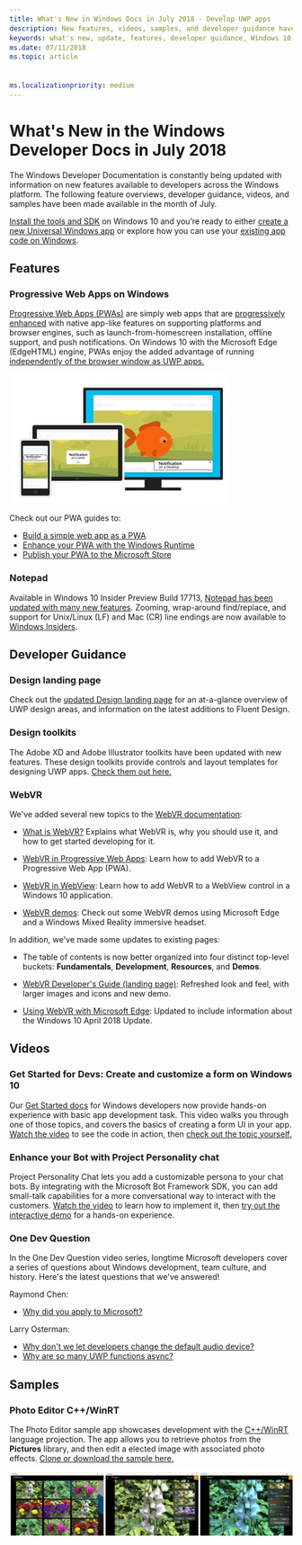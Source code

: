 ```yaml
---
title: What's New in Windows Docs in July 2018 - Develop UWP apps
description: New features, videos, samples, and developer guidance have been added to the Windows 10 developer documentation for July 2018.
keywords: what's new, update, features, developer guidance, Windows 10, july
ms.date: 07/11/2018
ms.topic: article


ms.localizationpriority: medium
---
```

# What's New in the Windows Developer Docs in July 2018

The Windows Developer Documentation is constantly being updated with information on new features available to developers across the Windows platform. The following feature overviews, developer guidance, videos, and samples have been made available in the month of July.

[Install the tools and SDK](https://developer.microsoft.com/windows/downloads#_blank) on Windows 10 and you’re ready to either [create a new Universal Windows app](../get-started/create-uwp-apps.md) or explore how you can use your [existing app code on Windows](../porting/index.md).

## Features

### Progressive Web Apps on Windows

[Progressive Web Apps (PWAs)](https://developer.microsoft.com/windows/pwa) are simply web apps that are [progressively enhanced](https://www.wikipedia.org/wiki/Progressive_enhancement) with native app-like features on supporting platforms and browser engines, such as launch-from-homescreen installation, offline support, and push notifications. On Windows 10 with the Microsoft Edge (EdgeHTML) engine, PWAs enjoy the added advantage of running [independently of the browser window as UWP apps.](https://docs.microsoft.com/microsoft-edge/progressive-web-apps/windows-features)

![An image of PWAs in action](images/progressive-web-apps.jpg)

Check out our PWA guides to:

* [Build a simple web app as a PWA](https://docs.microsoft.com/microsoft-edge/progressive-web-apps/get-started)
* [Enhance your PWA with the Windows Runtime](https://docs.microsoft.com/microsoft-edge/progressive-web-apps/windows-features)
* [Publish your PWA to the Microsoft Store](https://docs.microsoft.com/microsoft-edge/progressive-web-apps/microsoft-store)

### Notepad

Available in Windows 10 Insider Preview Build 17713, [Notepad has been updated with many new features](https://blogs.windows.com/windowsexperience/2018/07/11/announcing-windows-10-insider-preview-build-17713/). Zooming, wrap-around find/replace, and support for Unix/Linux (LF) and Mac (CR) line endings are now available to [Windows Insiders](https://insider.windows.com/). 

## Developer Guidance

### Design landing page

Check out the [updated Design landing page](https://developer.microsoft.com/windows/apps/design) for an at-a-glance overview of UWP design areas, and information on the latest additions to Fluent Design.

### Design toolkits

The Adobe XD and Adobe Illustrator toolkits have been updated with new features. These design toolkits provide controls and layout templates for designing UWP apps. [Check them out here.](../design/downloads/index.md)

### WebVR

We've added several new topics to the [WebVR documentation](https://docs.microsoft.com/microsoft-edge/webvr/):

* [What is WebVR?](https://docs.microsoft.com/microsoft-edge/webvr/what-is-webvr) Explains what WebVR is, why you should use it, and how to get started developing for it.

* [WebVR in Progressive Web Apps](https://docs.microsoft.com/microsoft-edge/webvr/webvr-in-pwas): Learn how to add WebVR to a Progressive Web App (PWA).

* [WebVR in WebView](https://docs.microsoft.com/microsoft-edge/webvr/webvr-in-webview): Learn how to add WebVR to a WebView control in a Windows 10 application.

* [WebVR demos](https://docs.microsoft.com/microsoft-edge/webvr/demos): Check out some WebVR demos using Microsoft Edge and a Windows Mixed Reality immersive headset.

In addition, we've made some updates to existing pages:

* The table of contents is now better organized into four distinct top-level buckets: **Fundamentals**, **Development**, **Resources**, and **Demos**.

* [WebVR Developer's Guide (landing page)](https://docs.microsoft.com/microsoft-edge/webvr/): Refreshed look and feel, with larger images and icons and new demo.

* [Using WebVR with Microsoft Edge](https://docs.microsoft.com/microsoft-edge/webvr/webvr-with-edge): Updated to include information about the Windows 10 April 2018 Update.

## Videos

### Get Started for Devs: Create and customize a form on Windows 10

Our [Get Started docs](../get-started/index.md) for Windows developers now provide hands-on experience with basic app development task. This video walks you through one of those topics, and covers the basics of creating a form UI in your app. [Watch the video](https://www.youtube.com/watch?v=AgngKzq4hKI&feature=youtu.be) to see the code in action, then [check out the topic yourself.](https://docs.microsoft.com/windows/uwp/get-started/construct-form-learning-track)

### Enhance your Bot with Project Personality chat

Project Personality Chat lets you add a customizable persona to your chat bots. By integrating with the Microsoft Bot Framework SDK, you can add small-talk capabilities for a more conversational way to interact with the customers. [Watch the video](https://www.youtube.com/watch?v=5C_uD8g2QKg&feature=youtu.be) to learn how to implement it, then [try out the interactive demo](https://www.microsoft.com/research/project/personality-chat/) for a hands-on experience.

### One Dev Question

In the One Dev Question video series, longtime Microsoft developers cover a series of questions about Windows development, team culture, and history. Here's the latest questions that we've answered!

Raymond Chen:

* [Why did you apply to Microsoft?](https://www.youtube.com/watch?v=oL8ymamkEMU&feature=youtu.be)

Larry Osterman:

* [Why don't we let developers change the default audio device?](https://www.youtube.com/watch?v=6aNUoVfbnmg&feature=youtu.be)
* [Why are so many UWP functions async?](https://www.youtube.com/watch?v=5M724QIy1Mk&feature=youtu.be)

## Samples

### Photo Editor C++/WinRT

The Photo Editor sample app showcases development with the [C++/WinRT](../cpp-and-winrt-apis/intro-to-using-cpp-with-winrt.md) language projection. The app allows you to retrieve photos from the **Pictures** library, and then edit a elected image with associated photo effects. [Clone or download the sample here.](https://github.com/Microsoft/Windows-appsample-photo-editor)

![An example of the sample in action](images/photo-editor-banner.png)

